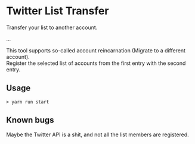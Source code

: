 # Twitter List Transfer

Transfer your list to another account.

...

This tool supports so-called account reincarnation (Migrate to a different account).  
Register the selected list of accounts from the first entry with the second entry.


## Usage

```
> yarn run start
```


## Known bugs

Maybe the Twitter API is a shit, and not all the list members are registered.

